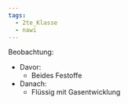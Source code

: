 ```yaml
---
tags:
  - 2te_Klasse
  - nawi
---
```

Beobachtung: 
- Davor:
	- Beides Festoffe  
- Danach:
	- Flüssig mit Gasentwicklung